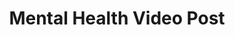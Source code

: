 ---
toc: true
layout: post
description: "A review of the lessons learned from the Yale mental health video."
categories: [markdown, week 4]
title: "Mental Health Video Post"
---